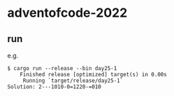 # adventofcode-2022

## run
e.g.
```
$ cargo run --release --bin day25-1
    Finished release [optimized] target(s) in 0.00s
     Running `target/release/day25-1`
Solution: 2---1010-0=1220-=010
```
